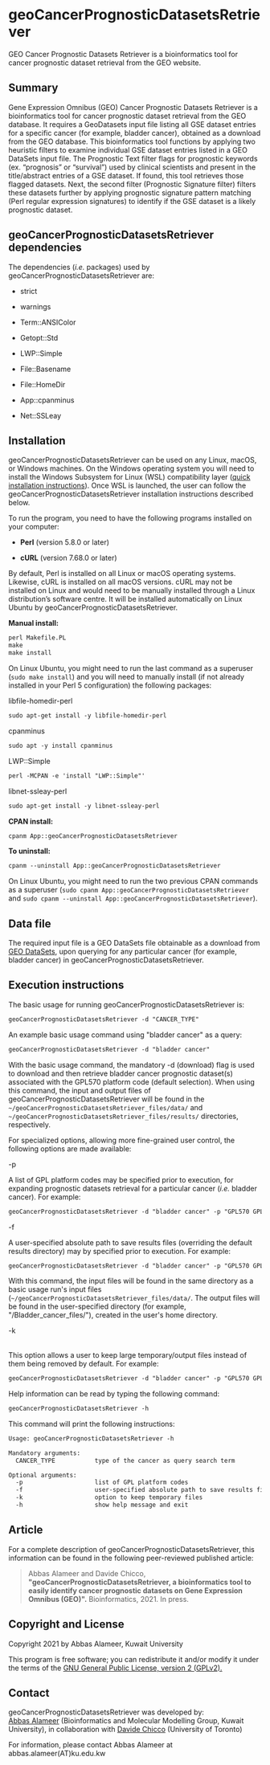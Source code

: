 # geoCancerPrognosticDatasetsRetriever
GEO Cancer Prognostic Datasets Retriever is a bioinformatics tool for cancer prognostic dataset retrieval from the GEO website.
## Summary
<p>Gene Expression Omnibus (GEO) Cancer Prognostic Datasets Retriever is a bioinformatics tool for cancer prognostic dataset retrieval from the GEO database. It requires a GeoDatasets input file listing all GSE dataset entries for a specific cancer (for example, bladder cancer), obtained as a download from the GEO database. This bioinformatics tool functions by applying two heuristic filters to examine individual GSE dataset entries listed in a GEO DataSets input file. The Prognostic Text filter flags for prognostic keywords (ex. “prognosis” or “survival”) used by clinical scientists and present in the title/abstract entries of a GSE dataset. If found, this tool retrieves those flagged datasets. Next, the second filter (Prognostic Signature filter) filters these datasets further by applying prognostic signature pattern matching (Perl regular expression signatures) to identify if the GSE dataset is a likely prognostic dataset.</p>

## geoCancerPrognosticDatasetsRetriever dependencies
The dependencies (<i>i.e.</i> packages) used by geoCancerPrognosticDatasetsRetriever are:

<p><ul><li>strict</li></ul></p>
<p><ul><li>warnings</li></ul></p>
<p><ul><li>Term::ANSIColor</li></ul></p>
<p><ul><li>Getopt::Std</li></ul></p>
<p><ul><li>LWP::Simple</li></ul></p>
<p><ul><li>File::Basename</li></ul></p>
<p><ul><li>File::HomeDir</li></ul></p>
<p><ul><li>App::cpanminus</li></ul></p>
<p><ul><li>Net::SSLeay</li></ul></p>


## Installation
geoCancerPrognosticDatasetsRetriever can be used on any Linux, macOS, or Windows machines. On the Windows operating system you will need to install the Windows Subsystem for Linux (WSL) compatibility layer (<a href="https://docs.microsoft.com/en-us/windows/wsl/install" target="_blank" rel="noopener noreferrer">quick installation instructions</a>). Once WSL is launched, the user can follow the geoCancerPrognosticDatasetsRetriever installation instructions described below.

To run the program, you need to have the following programs installed on your computer:

<p><ul><li><b>Perl</b> (version 5.8.0 or later)</li></ul></p>
<p><ul><li><b>cURL</b> (version 7.68.0 or later)</li></ul></p>
By default, Perl is installed on all Linux or macOS operating systems. Likewise, cURL is installed on all macOS versions. cURL may not be installed on Linux and would need to be manually installed through a Linux distribution’s software centre. It will be installed automatically on Linux Ubuntu by geoCancerPrognosticDatasetsRetriever.
<p></p>

<b>Manual install:</b>
```diff
perl Makefile.PL
make
make install
```

On Linux Ubuntu, you might need to run the last command as a superuser
(`sudo make install`) and you will need to manually install (if not
already installed in your Perl 5 configuration) the following packages:

libfile-homedir-perl

```diff
sudo apt-get install -y libfile-homedir-perl
```
cpanminus

```diff
sudo apt -y install cpanminus
```
LWP::Simple

```diff
perl -MCPAN -e 'install "LWP::Simple"'
```

libnet-ssleay-perl

```diff
sudo apt-get install -y libnet-ssleay-perl
```

<b>CPAN install:</b>

```diff
cpanm App::geoCancerPrognosticDatasetsRetriever
```

<b>To uninstall:</b>

```diff
cpanm --uninstall App::geoCancerPrognosticDatasetsRetriever
```
On Linux Ubuntu, you might need to run the two previous CPAN commands as a superuser (`sudo cpanm App::geoCancerPrognosticDatasetsRetriever` and `sudo cpanm --uninstall App::geoCancerPrognosticDatasetsRetriever`).

## Data file
The required input file is a GEO DataSets file obtainable as a download  from <a href="https://www.ncbi.nlm.nih.gov/gds/" target="_blank" rel="noopener noreferrer">GEO DataSets</a>, upon querying for any particular cancer (for example, bladder cancer) in geoCancerPrognosticDatasetsRetriever.

## Execution instructions
The basic usage for running geoCancerPrognosticDatasetsRetriever is:

```diff
geoCancerPrognosticDatasetsRetriever -d "CANCER_TYPE"
```

An example basic usage command using "bladder cancer" as a query: 

```diff
geoCancerPrognosticDatasetsRetriever -d "bladder cancer"
```
With the basic usage command, the mandatory -d (download) flag is used to download and then retrieve bladder cancer prognostic dataset(s) associated with the GPL570 platform code (default selection). When using this command, the input and output files of geoCancerPrognosticDatasetsRetriever will be found in the `~/geoCancerPrognosticDatasetsRetriever_files/data/` and `~/geoCancerPrognosticDatasetsRetriever_files/results/` directories, respectively.

For specialized options, allowing more fine-grained user control, the following options are made available:

-p <list of GPL platform codes>

A list of GPL platform codes may be specified prior to execution, for expanding prognostic datasets retrieval for a particular cancer (<i>i.e.</i> bladder cancer). For example:

```diff
geoCancerPrognosticDatasetsRetriever -d "bladder cancer" -p "GPL570 GPL97 GPL96"
```

-f <user-specified absolute path to save results files>

A user-specified absolute path to save results files (overriding the default results directory) may by specified prior to execution. For example:

```diff
geoCancerPrognosticDatasetsRetriever -d "bladder cancer" -p "GPL570 GPL97 GPL96" -f "/Bladder_cancer_files/"
```

With this command, the input files will be found in the same directory as a basic usage run's input files (`~/geoCancerPrognosticDatasetsRetriever_files/data/`. The output files will be found in the user-specified directory (for example, "/Bladder_cancer_files/"), created in the user's home directory.

-k <option to keep temporary files>

This option allows a user to keep large temporary/output files instead of them
being removed by default. For example:

```diff
geoCancerPrognosticDatasetsRetriever -d "bladder cancer" -p "GPL570 GPL97 GPL96" -f "/Bladder_cancer_files/" -k
```

<p>Help information can be read by typing the following command:</p>

```diff
geoCancerPrognosticDatasetsRetriever -h
```

<p>This command will print the following instructions:</p>

```diff
Usage: geoCancerPrognosticDatasetsRetriever -h

Mandatory arguments:
  CANCER_TYPE           type of the cancer as query search term

Optional arguments:
  -p                    list of GPL platform codes
  -f                    user-specified absolute path to save results files
  -k                    option to keep temporary files
  -h                    show help message and exit
```

## Article
For a complete description of geoCancerPrognosticDatasetsRetriever, this information can be found in the following peer-reviewed published article:

> Abbas Alameer and Davide Chicco, <b>"geoCancerPrognosticDatasetsRetriever, a bioinformatics tool to easily identify cancer prognostic datasets on Gene Expression Omnibus (GEO)".</b> Bioinformatics, 2021. In press. 

## Copyright and License

Copyright 2021 by Abbas Alameer, Kuwait University

This program is free software; you can redistribute it and/or modify
it under the terms of the <a href="http://www.gnu.org/licenses/gpl-2.0-standalone.html" target="_blank" rel="noopener noreferrer">GNU General Public License, version 2 (GPLv2).</a>

## Contact
<p>geoCancerPrognosticDatasetsRetriever was developed by:<br>
<a href="http://kuweb.ku.edu.kw/biosc/People/AcademicStaff/Dr.AbbasAlameer/index.htm" target="_blank" rel="noopener noreferrer">Abbas Alameer</a> (Bioinformatics and Molecular Modelling Group, Kuwait University), in collaboration with <a href="http://www.DavideChicco.it" target="_blank" rel="noopener noreferrer">Davide Chicco</a> (University of Toronto)</br>

For information, please contact Abbas Alameer at abbas.alameer(AT)ku.edu.kw</p>
